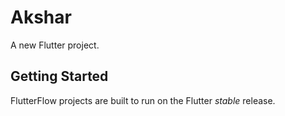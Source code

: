 # Akshar

A new Flutter project.

## Getting Started

FlutterFlow projects are built to run on the Flutter _stable_ release.
